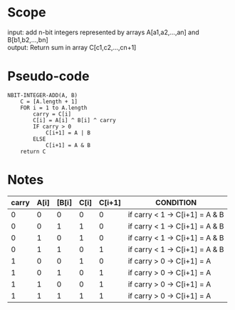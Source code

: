 # Scope
input: add n-bit integers represented by arrays A[a1,a2,...,an] and B[b1,b2,...,bn]  
output: Return sum in array C[c1,c2,...,cn+1]

# Pseudo-code
```
NBIT-INTEGER-ADD(A, B)
	C = [A.length + 1]
	FOR i = 1 to A.length
		carry = C[i]
		C[i] = A[i] ^ B[i] ^ carry
		IF carry > 0
			C[i+1] = A | B
		ELSE
			C[i+1] = A & B
	return C
```

# Notes
|carry|A[i]|[B[i]|C[i]|C[i+1]|CONDITION
|-----|----|-----|----|------|---------
|0    |0   |0    |0   |0     | if carry < 1 -> C[i+1] = A & B
|0    |0   |1    |1   |0     | if carry < 1 -> C[i+1] = A & B
|0    |1   |0    |1   |0     | if carry < 1 -> C[i+1] = A & B
|0    |1   |1    |0   |1     | if carry < 1 -> C[i+1] = A & B
|1    |0   |0    |1   |0     | if carry > 0 -> C[i+1] = A | B
|1    |0   |1    |0   |1     | if carry > 0 -> C[i+1] = A | B
|1    |1   |0    |0   |1     | if carry > 0 -> C[i+1] = A | B
|1    |1   |1    |1   |1     | if carry > 0 -> C[i+1] = A | B

